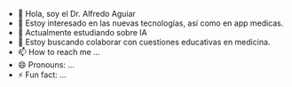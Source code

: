 - 👋 Hola, soy el Dr. Alfredo Aguiar
- 👀 Estoy interesado en las nuevas tecnologías, así como en app medicas.
- 🌱 Actualmente estudiando sobre IA
- 💞️ Estoy buscando colaborar con cuestiones educativas en medicina.
- 📫 How to reach me ...
- 😄 Pronouns: ...
- ⚡ Fun fact: ...

<!---
AguiarAlf/AguiarAlf is a ✨ special ✨ repository because its `README.md` (this file) appears on your GitHub profile.
You can click the Preview link to take a look at your changes.
--->
